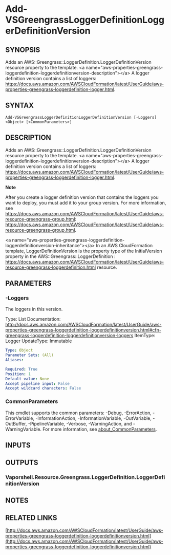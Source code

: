 # Add-VSGreengrassLoggerDefinitionLoggerDefinitionVersion

## SYNOPSIS
Adds an AWS::Greengrass::LoggerDefinition.LoggerDefinitionVersion resource property to the template.
\<a name="aws-properties-greengrass-loggerdefinition-loggerdefinitionversion-description"\>\</a\> A logger definition version contains a list of loggers: https://docs.aws.amazon.com/AWSCloudFormation/latest/UserGuide/aws-properties-greengrass-loggerdefinition-logger.html.

## SYNTAX

```
Add-VSGreengrassLoggerDefinitionLoggerDefinitionVersion [-Loggers] <Object> [<CommonParameters>]
```

## DESCRIPTION
Adds an AWS::Greengrass::LoggerDefinition.LoggerDefinitionVersion resource property to the template.
\<a name="aws-properties-greengrass-loggerdefinition-loggerdefinitionversion-description"\>\</a\> A logger definition version contains a list of loggers: https://docs.aws.amazon.com/AWSCloudFormation/latest/UserGuide/aws-properties-greengrass-loggerdefinition-logger.html.

**Note**

After you create a logger definition version that contains the loggers you want to deploy, you must add it to your group version.
For more information, see https://docs.aws.amazon.com/AWSCloudFormation/latest/UserGuide/aws-resource-greengrass-group.html: https://docs.aws.amazon.com/AWSCloudFormation/latest/UserGuide/aws-resource-greengrass-group.html.

\<a name="aws-properties-greengrass-loggerdefinition-loggerdefinitionversion-inheritance"\>\</a\> In an AWS CloudFormation template, LoggerDefinitionVersion is the property type of the InitialVersion property in the  AWS::Greengrass::LoggerDefinition : https://docs.aws.amazon.com/AWSCloudFormation/latest/UserGuide/aws-resource-greengrass-loggerdefinition.html resource.

## PARAMETERS

### -Loggers
The loggers in this version.

Type: List
Documentation: http://docs.aws.amazon.com/AWSCloudFormation/latest/UserGuide/aws-properties-greengrass-loggerdefinition-loggerdefinitionversion.html#cfn-greengrass-loggerdefinition-loggerdefinitionversion-loggers
ItemType: Logger
UpdateType: Immutable

```yaml
Type: Object
Parameter Sets: (All)
Aliases:

Required: True
Position: 1
Default value: None
Accept pipeline input: False
Accept wildcard characters: False
```

### CommonParameters
This cmdlet supports the common parameters: -Debug, -ErrorAction, -ErrorVariable, -InformationAction, -InformationVariable, -OutVariable, -OutBuffer, -PipelineVariable, -Verbose, -WarningAction, and -WarningVariable. For more information, see [about_CommonParameters](http://go.microsoft.com/fwlink/?LinkID=113216).

## INPUTS

## OUTPUTS

### Vaporshell.Resource.Greengrass.LoggerDefinition.LoggerDefinitionVersion
## NOTES

## RELATED LINKS

[http://docs.aws.amazon.com/AWSCloudFormation/latest/UserGuide/aws-properties-greengrass-loggerdefinition-loggerdefinitionversion.html](http://docs.aws.amazon.com/AWSCloudFormation/latest/UserGuide/aws-properties-greengrass-loggerdefinition-loggerdefinitionversion.html)

